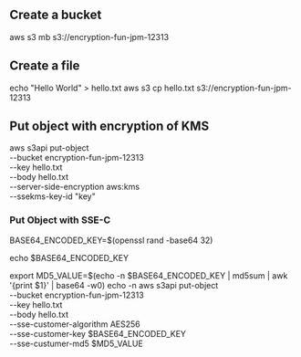 ## Create a bucket

aws s3 mb s3://encryption-fun-jpm-12313

## Create a file

echo "Hello World" > hello.txt
aws s3 cp hello.txt s3://encryption-fun-jpm-12313

## Put object with encryption of KMS

aws s3api put-object \
--bucket encryption-fun-jpm-12313 \
--key hello.txt \
--body hello.txt \
--server-side-encryption aws:kms \
--ssekms-key-id "key"

### Put Object with SSE-C

BASE64_ENCODED_KEY=$(openssl rand -base64 32)

echo $BASE64_ENCODED_KEY

export MD5_VALUE=$(echo -n $BASE64_ENCODED_KEY | md5sum | awk '{print $1}' | base64 -w0)
echo -n 
aws s3api put-object \
--bucket encryption-fun-jpm-12313 \
--key hello.txt \
--body hello.txt \
--sse-customer-algorithm AES256 \
--sse-customer-key $BASE64_ENCODED_KEY \
--sse-custumer-md5 $MD5_VALUE
